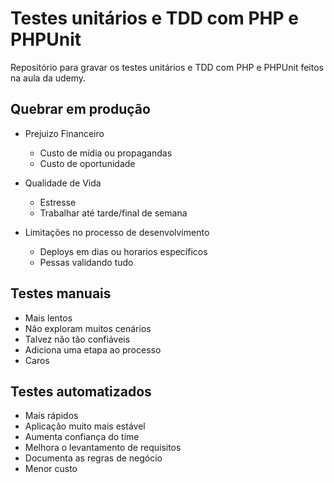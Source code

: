 # Testes unitários e TDD com PHP e PHPUnit

Repositório para gravar os testes unitários e TDD com PHP e PHPUnit feitos na aula da udemy.

## Quebrar em produção

* Prejuizo Financeiro
  * Custo de mídia ou propagandas
  * Custo de oportunidade

* Qualidade de Vida
  * Estresse
  * Trabalhar até tarde/final de semana
  
* Limitações no processo de desenvolvimento
  * Deploys em dias ou horarios específicos
  * Pessas validando tudo

## Testes manuais

* Mais lentos
* Não exploram muitos cenários
* Talvez não tão confiáveis
* Adiciona uma etapa ao processo
* Caros

## Testes automatizados

* Mais rápidos
* Aplicação muito mais estável
* Aumenta confiança do time
* Melhora o levantamento de requisitos
* Documenta as regras de negócio
* Menor custo